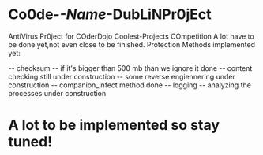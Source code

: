 # Co0de-_-Name_-DubLiNPr0jEct
AntiVirus Pr0ject for COderDojo Coolest-Projects COmpetition
A lot have to be done yet,not even close to be finished.
Protection Methods implemented yet:

-- checksum 
-- if it's bigger than 500 mb than we ignore it done
-- content checking still under construction
-- some reverse engiennering under construction 
-- companion_infect method done
-- logging 
-- analyzing the processes under construction

# A lot to be implemented so stay tuned!

